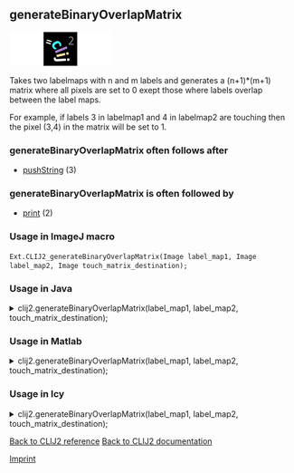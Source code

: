 ## generateBinaryOverlapMatrix
<img src="images/mini_empty_logo.png"/><img src="images/mini_clij2_logo.png"/><img src="images/mini_empty_logo.png"/>

Takes two labelmaps with n and m labels and generates a (n+1)*(m+1) matrix where all pixels are set to 0 exept those where labels overlap between the label maps. 

For example, if labels 3 in labelmap1 and 4 in labelmap2 are touching then the pixel (3,4) in the matrix will be set to 1.

### generateBinaryOverlapMatrix often follows after
* <a href="reference_pushString">pushString</a> (3)


### generateBinaryOverlapMatrix is often followed by
* <a href="reference_print">print</a> (2)


### Usage in ImageJ macro
```
Ext.CLIJ2_generateBinaryOverlapMatrix(Image label_map1, Image label_map2, Image touch_matrix_destination);
```




### Usage in Java


<details>

<summary>
clij2.generateBinaryOverlapMatrix(label_map1, label_map2, touch_matrix_destination);
</summary>
<pre class="highlight">// init CLIJ and GPU
import net.haesleinhuepf.clij2.CLIJ2;
import net.haesleinhuepf.clij.clearcl.ClearCLBuffer;
CLIJ2 clij2 = CLIJ2.getInstance();

// get input parameters
ClearCLBuffer label_map1 = clij2.push(label_map1ImagePlus);
ClearCLBuffer label_map2 = clij2.push(label_map2ImagePlus);
touch_matrix_destination = clij2.create(label_map1);
</pre>

<pre class="highlight">
// Execute operation on GPU
clij2.generateBinaryOverlapMatrix(label_map1, label_map2, touch_matrix_destination);
</pre>

<pre class="highlight">
//show result
touch_matrix_destinationImagePlus = clij2.pull(touch_matrix_destination);
touch_matrix_destinationImagePlus.show();

// cleanup memory on GPU
clij2.release(label_map1);
clij2.release(label_map2);
clij2.release(touch_matrix_destination);
</pre>

</details>





### Usage in Matlab


<details>

<summary>
clij2.generateBinaryOverlapMatrix(label_map1, label_map2, touch_matrix_destination);
</summary>
<pre class="highlight">% init CLIJ and GPU
clij2 = init_clatlab();

% get input parameters
label_map1 = clij2.pushMat(label_map1_matrix);
label_map2 = clij2.pushMat(label_map2_matrix);
touch_matrix_destination = clij2.create(label_map1);
</pre>

<pre class="highlight">
% Execute operation on GPU
clij2.generateBinaryOverlapMatrix(label_map1, label_map2, touch_matrix_destination);
</pre>

<pre class="highlight">
% show result
touch_matrix_destination = clij2.pullMat(touch_matrix_destination)

% cleanup memory on GPU
clij2.release(label_map1);
clij2.release(label_map2);
clij2.release(touch_matrix_destination);
</pre>

</details>





### Usage in Icy


<details>

<summary>
clij2.generateBinaryOverlapMatrix(label_map1, label_map2, touch_matrix_destination);
</summary>
<pre class="highlight">// init CLIJ and GPU
importClass(net.haesleinhuepf.clicy.CLICY);
importClass(Packages.icy.main.Icy);

clij2 = CLICY.getInstance();

// get input parameters
label_map1_sequence = getSequence();
label_map1 = clij2.pushSequence(label_map1_sequence);
label_map2_sequence = getSequence();
label_map2 = clij2.pushSequence(label_map2_sequence);
touch_matrix_destination = clij2.create(label_map1);
</pre>

<pre class="highlight">
// Execute operation on GPU
clij2.generateBinaryOverlapMatrix(label_map1, label_map2, touch_matrix_destination);
</pre>

<pre class="highlight">
// show result
touch_matrix_destination_sequence = clij2.pullSequence(touch_matrix_destination)
Icy.addSequence(touch_matrix_destination_sequence);
// cleanup memory on GPU
clij2.release(label_map1);
clij2.release(label_map2);
clij2.release(touch_matrix_destination);
</pre>

</details>



[Back to CLIJ2 reference](https://clij.github.io/clij2-docs/reference)
[Back to CLIJ2 documentation](https://clij.github.io/clij2-docs)

[Imprint](https://clij.github.io/imprint)
